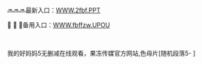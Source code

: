 <p>
	🔜🔜🔜最新入口：<a href="http://www.baidu.com/link?url=6MA2SWnO3Raqke39an_0PUxosM6ZrUGzi1BN9tNnlPW&wd">WWW.2fbf.PPT</a> 
	<p>
		🥳
🥳
🥳备用入口：<a href="http://www.baidu.com/link?url=6MA2SWnO3Raqke39an_0PUxosM6ZrUGzi1BN9tNnlPW&wd">WWW.fbffzw.UPOU</a> 
	</p>
	<p>
		<br />
	</p>
	<p>
		我的好妈妈5无删减在线观看，果冻传媒官方网站,色母片[随机段落5-
]
	</p>
